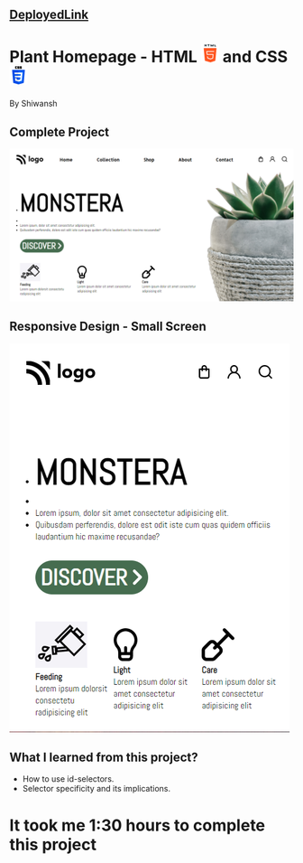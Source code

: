 ## [DeployedLink](https://plant-home.netlify.app/)
# Plant Homepage - HTML ![HTML5](./readmeImgs/html-5.png) and CSS ![CSS3](./readmeImgs/css-3.png)
By Shiwansh
## Complete Project
![Plant](./readmeImgs/Screenshot.PNG)
## Responsive Design - Small Screen
![SmallScreen](./readmeImgs/small-screen.PNG)

## What I learned from this project?
- How to use id-selectors.
- Selector specificity and its implications.

# It took me 1:30 hours to complete this project
